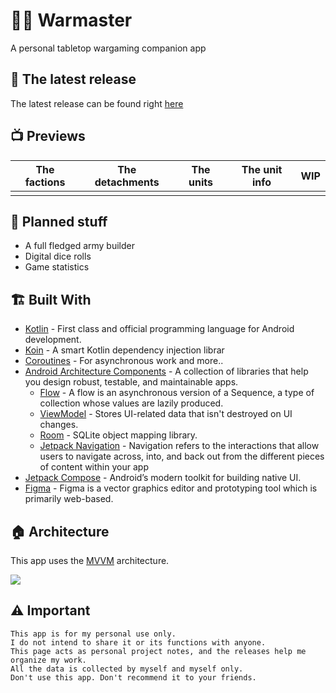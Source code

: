# :scroll::game_die: Warmaster 

A personal tabletop wargaming companion app 

## :steam_locomotive: The latest release
The latest release can be found right [here](https://github.com/Aredruss/Warmaster/releases)

## :tv: Previews

| The factions | The detachments  | The units  | The unit info | WIP |
|--|---|---|---|---|
|[](./images/factions.png)|[](./images/detachments.png)|[](./images/units.png)|[](./images/unit.png)|[](./images/wip.png)|

## :ocean: Planned stuff
+ A full fledged army builder
+ Digital dice rolls
+ Game statistics

## :building_construction: Built With
- [Kotlin](https://kotlinlang.org/) - First class and official programming language for Android development.
- [Koin](https://insert-koin.io/) - A smart Kotlin dependency injection librar  
- [Coroutines](https://kotlinlang.org/docs/reference/coroutines-overview.html) - For asynchronous work and more..
- [Android Architecture Components](https://developer.android.com/topic/libraries/architecture) - A collection of libraries that help you design robust, testable, and maintainable apps.
    - [Flow](https://kotlinlang.org/docs/reference/coroutines/flow.html) - A flow is an asynchronous version of a Sequence, a type of collection whose values are lazily produced.
    - [ViewModel](https://developer.android.com/topic/libraries/architecture/viewmodel) - Stores UI-related data that isn't destroyed on UI changes.
    - [Room](https://developer.android.com/topic/libraries/architecture/room) - SQLite object mapping library.
    - [Jetpack Navigation](https://developer.android.com/guide/navigation) - Navigation refers to the interactions that allow users to navigate across, into, and back out from the different pieces of content within your app
- [Jetpack Compose](https://developer.android.com/jetpack/compose) - Android’s modern toolkit for building native UI.
- [Figma](https://figma.com/) - Figma is a vector graphics editor and prototyping tool which is primarily web-based.

## :house: Architecture
This app uses the [MVVM](https://developer.android.com/jetpack/docs/guide#recommended-app-arch) architecture.

![](https://github.com/TheCodeMonks/Notes-App/blob/master/screenshots/ANDROID%20ROOM%20DB%20DIAGRAM.jpg)

##  :warning: Important
```
This app is for my personal use only.
I do not intend to share it or its functions with anyone.
This page acts as personal project notes, and the releases help me organize my work.
All the data is collected by myself and myself only.
Don't use this app. Don't recommend it to your friends.
```

